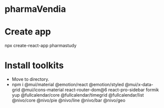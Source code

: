 # pharmaVendia
 
# Create app
npx create-react-app pharmastudy

# Install toolkits
- Move to directory.
- npm i @mui/material @emotion/react @emotion/styled @mui/x-data-grid @mui/icons-material react-router-dom@6 react-pro-sidebar formik yup @fullcalendar/core @fullcalendar/timegrid @fullcalendar/list @nivo/core @nivo/pie @nivo/line @nivo/bar @nivo/geo